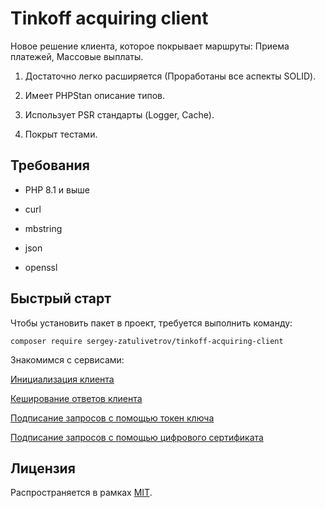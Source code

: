 # Tinkoff acquiring client

Новое решение клиента, которое покрывает маршруты: Приема платежей, Массовые выплаты.

1. Достаточно легко расширяется (Проработаны все аспекты SOLID).

2. Имеет PHPStan описание типов.

3. Использует PSR стандарты (Logger, Cache).

4. Покрыт тестами.

## Требования

- PHP 8.1 и выше

- curl

- mbstring

- json

- openssl

## Быстрый старт

Чтобы установить пакет в проект, требуется выполнить команду:

```ssh
composer require sergey-zatulivetrov/tinkoff-acquiring-client
```

Знакомимся с сервисами:

[Инициализация клиента](./docs/Client.md)

[Кеширование ответов клиента](./docs/Cache.md)

[Подписание запросов с помощью токен ключа](./docs/TokenService.md)

[Подписание запросов с помощью цифрового сертификата](./docs/CertificateService.md)

## Лицензия

Распространяется в рамках [MIT](./LICENSE).
